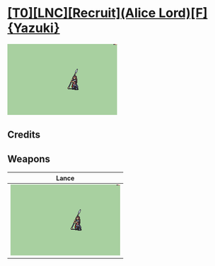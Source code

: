 # [\[T0\]\[LNC\]\[Recruit\]\(Alice Lord\)\[F\]{Yazuki}](./)

<img src="./2.%20Lance/Lance_000.png" alt="[T0][LNC][Recruit](Alice Lord)[F]{Yazuki} standing" />

## Credits



## Weapons


|Lance |
|  :---: |
| <img alt="Lance animation" src="./2.%20Lance/Lance.gif" /> |
